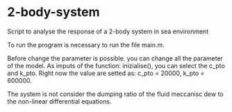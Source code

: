 # 2-body-system
Script to analyse the response of a 2-body system in sea environment

To run the program is necessary to run the file main.m.

Before change the parameter is possible. you can change all the parameter of the model.
As imputs of the function: inizialise(), you can select the c_pto and k_pto.
Right now the value are setted as: c_pto = 20000, k_pto = 600000.

The system is not consider the dumping ratio of the fluid meccanisc dew to the non-linear differential equations.
